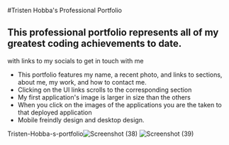 #Tristen Hobba's Professional Portfolio
## This professional portfolio represents all of my greatest coding achievements to date.
with links to my socials to get in touch with me

* This portfolio features my name, a recent photo, and links to sections, about me, my work, and how to contact me.
* Clicking on the UI links scrolls to the corresponding section
* My first application's image is larger in size than the others
* When you click on the images of the applications you are the taken to that deployed application
* Mobile freindly design and desktop design.

Tristen-Hobba-s-portfolio![Screenshot (38)](https://github.com/Tristenh/Tristen-Hobba-s-portfolio/assets/121472192/7bbd2f4e-a99e-4f0d-9308-e05021521fc0)
![Screenshot (39)](https://github.com/Tristenh/Tristen-Hobba-s-portfolio/assets/121472192/fe19fa36-48d3-4c7e-b0dc-d4c5584318e5)
